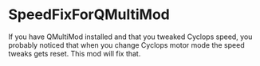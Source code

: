 # SpeedFixForQMultiMod
If you have QMultiMod installed and that you tweaked Cyclops speed, you probably noticed that when you change Cyclops motor mode the speed tweaks gets reset. This mod will fix that.
